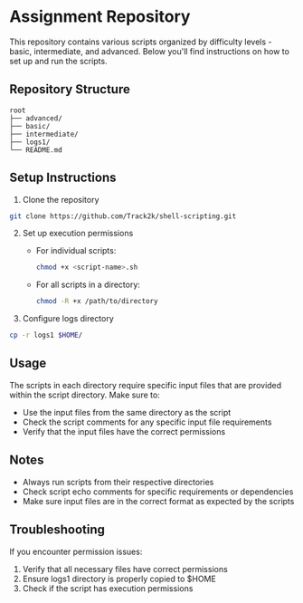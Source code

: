 # Assignment Repository

This repository contains various scripts organized by difficulty levels - basic, intermediate, and advanced. Below you'll find instructions on how to set up and run the scripts.

## Repository Structure
```
root
├── advanced/
├── basic/
├── intermediate/
├── logs1/
└── README.md
```

## Setup Instructions

1. Clone the repository
```bash
git clone https://github.com/Track2k/shell-scripting.git
```

2. Set up execution permissions
   - For individual scripts:
     ```bash
     chmod +x <script-name>.sh
     ```
   - For all scripts in a directory:
     ```bash
     chmod -R +x /path/to/directory
     ```

3. Configure logs directory
```bash
cp -r logs1 $HOME/
```

## Usage

The scripts in each directory require specific input files that are provided within the script directory. Make sure to:
- Use the input files from the same directory as the script
- Check the script comments for any specific input file requirements
- Verify that the input files have the correct permissions


## Notes

- Always run scripts from their respective directories
- Check script echo comments for specific requirements or dependencies
- Make sure input files are in the correct format as expected by the scripts

## Troubleshooting

If you encounter permission issues:
1. Verify that all necessary files have correct permissions
2. Ensure logs1 directory is properly copied to $HOME
3. Check if the script has execution permissions